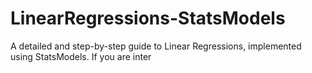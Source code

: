 # LinearRegressions-StatsModels

A detailed and step-by-step guide to Linear Regressions, implemented using StatsModels. If you are inter